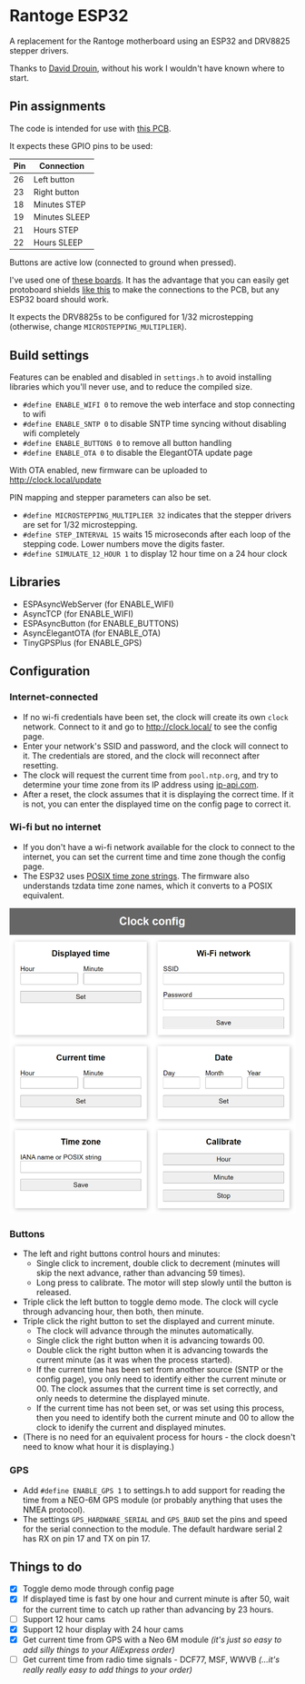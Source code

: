 # Rantoge ESP32 

A replacement for the Rantoge motherboard using an ESP32 and DRV8825 stepper drivers.

Thanks to [David Drouin](https://github.com/DMD-Engineering/Rantoge-Clock), without his work I wouldn't have known where to start.

## Pin assignments

The code is intended for use with [this PCB](pcb/README.md).

It expects these GPIO pins to be used:

| Pin| Connection |
| --- | --- |
| 26 | Left button  |
| 23 | Right button |
| 18 | Minutes STEP |
| 19 | Minutes SLEEP |
| 21 | Hours STEP |
| 22 | Hours SLEEP |

Buttons are active low (connected to ground when pressed).

I've used one of [these boards](https://www.aliexpress.com/item/1005006661851122.html). It has the advantage that you can easily get protoboard shields [like this](https://www.aliexpress.com/item/32870622223.html) to make the connections to the PCB, but any ESP32 board should work.

It expects the DRV8825s to be configured for 1/32 microstepping (otherwise, change `MICROSTEPPING_MULTIPLIER`).

## Build settings
Features can be enabled and disabled in `settings.h` to avoid installing libraries which you'll never use, and to reduce the compiled size.

- `#define ENABLE_WIFI 0` to remove the web interface and stop connecting to wifi
- `#define ENABLE_SNTP 0` to disable SNTP time syncing without disabling wifi completely
- `#define ENABLE_BUTTONS 0` to remove all button handling
- `#define ENABLE_OTA 0` to disable the ElegantOTA update page

With OTA enabled, new firmware can be uploaded to http://clock.local/update 

PIN mapping and stepper parameters can also be set.
- `#define MICROSTEPPING_MULTIPLIER 32` indicates that the stepper drivers are set for 1/32 microstepping.
- `#define STEP_INTERVAL 15` waits 15 microseconds after each loop of the stepping code. Lower numbers move the digits faster.
- `#define SIMULATE_12_HOUR 1` to display 12 hour time on a 24 hour clock

## Libraries
- ESPAsyncWebServer (for ENABLE_WIFI)
- AsyncTCP (for ENABLE_WIFI)
- ESPAsyncButton (for ENABLE_BUTTONS)
- AsyncElegantOTA (for ENABLE_OTA)
- TinyGPSPlus (for ENABLE_GPS)

## Configuration

### Internet-connected
- If no wi-fi credentials have been set, the clock will create its own `clock` network. Connect to it and go to http://clock.local/ to see the config page.
- Enter your network's SSID and password, and the clock will connect to it. The credentials are stored, and the clock will reconnect after resetting.
- The clock will request the current time from `pool.ntp.org`, and try to determine your time zone from its IP address using [ip-api.com](https://ip-api.com/).
- After a reset, the clock assumes that it is displaying the correct time. If it is not, you can enter the displayed time on the config page to correct it.

### Wi-fi but no internet
- If you don't have a wi-fi network available for the clock to connect to the internet, you can set the current time and time zone though the config page.
- The ESP32 uses [POSIX time zone strings](https://github.com/nayarsystems/posix_tz_db/blob/master/zones.csv). The firmware also understands tzdata time zone names, which it converts to a POSIX equivalent. 

![config page](./config-page.png)

### Buttons
- The left and right buttons control hours and minutes:
	- Single click to increment, double click to decrement (minutes will skip the next advance, rather than advancing 59 times).
	- Long press to calibrate. The motor will step slowly until the button is released.
- Triple click the left button to toggle demo mode. The clock will cycle through advancing hour, then both, then minute.
- Triple click the right button to set the displayed and current minute.
	- The clock will advance through the minutes automatically.
	- Single click the right button when it is advancing towards 00.
	- Double click the right button when it is advancing towards the current minute (as it was when the process started).
	- If the current time has been set from another source (SNTP or the config page), you only need to identify either the current minute or 00. The clock assumes that the current time is set correctly, and only needs to determine the displayed minute.
	- If the current time has not been set, or was set using this process, then you need to identify both the current minute and 00 to allow the clock to idenify the current and displayed minutes.
- (There is no need for an equivalent process for hours - the clock doesn't need to know what hour it is displaying.)


### GPS
- Add `#define ENABLE_GPS 1` to settings.h to add support for reading the time from a NEO-6M GPS module (or probably anything that uses the NMEA protocol).
- The settings `GPS_HARDWARE_SERIAL` and `GPS_BAUD` set the pins and speed for the serial connection to the module. The default hardware serial 2 has RX on pin 17 and TX on pin 17.

## Things to do
- [x] Toggle demo mode through config page
- [x] If displayed time is fast by one hour and current minute is after 50, wait for the current time to catch up rather than advancing by 23 hours.
- [ ] Support 12 hour cams
- [x] Support 12 hour display with 24 hour cams
- [x] Get current time from GPS with a Neo 6M module *(it's just so easy to add silly things to your AliExpress order)*
- [ ] Get current time from radio time signals - DCF77, MSF, WWVB *(...it's really really easy to add things to your order)*
